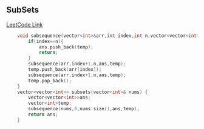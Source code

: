 ## SubSets
[LeetCode Link](https://leetcode.com/problems/subsets/submissions/1123099336/)

```cpp
    void subsequence(vector<int>&arr,int index,int n,vector<vector<int>>&ans,vector<int>&temp){
        if(index==n){
            ans.push_back(temp);
            return;
        }
        subsequence(arr,index+1,n,ans,temp);
        temp.push_back(arr[index]);
        subsequence(arr,index+1,n,ans,temp);
        temp.pop_back();
    }
    vector<vector<int>> subsets(vector<int>& nums) {
        vector<vector<int>>ans;
        vector<int>temp;
        subsequence(nums,0,nums.size(),ans,temp);
        return ans;
    }